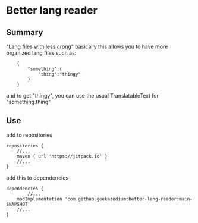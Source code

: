 # Better lang reader

## Summary

"Lang files with less crong"
basically this allows you to have more organized lang files such as:
```json:
    {
        "something":{
            "thing":"thingy"
        }   
    }
```
and to get "thingy", you can use the usual TranslatableText for "something.thing"

## Use
add to repositories
```
repositories {
	//...
	maven { url 'https://jitpack.io' }
	//...
}
```
add this to dependencies
```
dependencies {
    	//...
	modImplementation 'com.github.geekazodium:better-lang-reader:main-SNAPSHOT'
	//...
}
```
